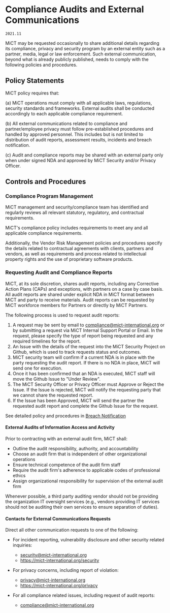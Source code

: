 # Compliance Audits and External Communications

`2021.11`

MiCT may be requested occasionally to share additional details regarding its
compliance, privacy and security program by an external entity such as a
partner, media, legal or law enforcement.  Such external communication, beyond
what is already publicly published, needs to comply with the following policies
and procedures.

## Policy Statements

MiCT policy requires that:

(a) MiCT operations must comply with all applicable laws,
regulations, security standards and frameworks. External audits shall be
conducted accordingly to each applicable compliance requirement.


(b) All external communications related to compliance and partner/employee
privacy must follow pre-established procedures and handled by approved
personnel. This includes but is not limited to distribution of audit reports,
assessment results, incidents and breach notification.

(c) Audit and compliance reports may be shared with an external party only when
under signed NDA and approved by MiCT Security and/or Privacy Officer.



## Controls and Procedures


### Compliance Program Management

MiCT management and security/compliance team has identified and
regularly reviews all relevant statutory, regulatory, and contractual
requirements.

MiCT's compliance policy includes requirements to meet any and
all applicable compliance requirements.

Additionally, the Vendor Risk Management policies and procedures specify the
details related to contractual agreements with clients, partners and vendors,
as well as requirements and process related to intellectual property rights and
the use of proprietary software products.

### Requesting Audit and Compliance Reports

MiCT, at its sole discretion, shares audit reports, including
any Corrective Action Plans (CAPs) and exceptions, with partners on a case by case
basis. All audit reports are shared under explicit NDA in MiCT format
between MiCT and party to receive materials. Audit reports can be requested
by MiCT workforce members for Partners or directly by MiCT Partners.

The following process is used to request audit reports:

1. A request may be sent by email to
   [compliance@mict-international.org](mailto:compliance@mict-international.org)
   or by submitting a request via MiCT Internal Support Portal
   or Email. In the request, please specify the type of report being requested
   and any required timelines for the report.
2. An Issue with the details of the request into the MiCT Security Project
   on Github, which is used to track requests status and outcomes.
3. MiCT security team will confirm if a current NDA is in place with the
   party requesting the audit report. If there is no NDA in place, MiCT will
   send one for execution.
4. Once it has been confirmed that an NDA is executed, MiCT staff will move
   the Github Issue to "Under Review".
5. The MiCT Security Officer or Privacy Officer must Approve or Reject the
   Issue. If the Issue is rejected, MiCT will notify the requesting party
   that we cannot share the requested report.
4. If the Issue has been Approved, MiCT will send the partner the requested
   audit report and complete the Github Issue for the request.

See detailed policy and procedures in [Breach Notification](breach.md)

#### External Audits of Information Access and Activity

Prior to contracting with an external audit firm, MiCT shall:

* Outline the audit responsibility, authority, and accountability
* Choose an audit firm that is independent of other organizational operations
* Ensure technical competence of the audit firm staff
* Require the audit firm's adherence to applicable codes of professional ethics
* Assign organizational responsibility for supervision of the external audit
  firm

Whenever possible, a third party auditing vendor should not be providing the
organization IT oversight services (e.g., vendors providing IT services should
not be auditing their own services to ensure separation of duties).

#### Contacts for External Communications Requests

Direct all other communication requests to one of the following:

* For incident reporting, vulnerability disclosure and other security related
  inquiries:
    - [security@mict-international.org](mailto:security@mict-international.org)
    - <https://mict-international.org/security>

* For privacy concerns, including report of violation:
    - [privacy@mict-international.org](mailto:privacy@mict-international.org)
    - <https://mict-international.org/privacy>

* For all compliance related issues, including request of audit reports:
    - [compliance@mict-international.org](mailto:compliance@mict-international.org)

